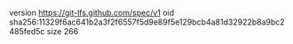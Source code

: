 version https://git-lfs.github.com/spec/v1
oid sha256:11329f6ac641b2a3f2f6557f5d9e89f5e129bcb4a81d32922b8a9bc2485fed5c
size 266
